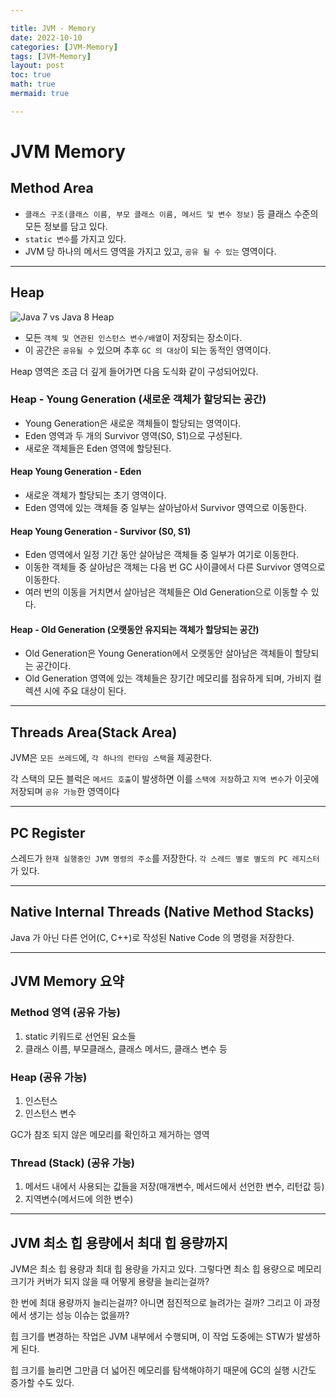 ```yaml
---

title: JVM - Memory
date: 2022-10-10
categories: [JVM-Memory]
tags: [JVM-Memory]
layout: post
toc: true
math: true
mermaid: true

---
```


# JVM Memory

## Method Area

- `클래스 구조(클래스 이름, 부모 클래스 이름, 메서드 및 변수 정보)` 등 클래스 수준의 모든 정보를 담고 있다.
- `static 변수`를 가지고 있다.
- JVM 당 하나의 메서드 영역을 가지고 있고, `공유 될 수 있는` 영역이다.

---

## Heap

![Java 7 vs Java 8 Heap](https://miro.medium.com/v2/resize:fit:513/0*rKZvTnuUkEc5LoXW.jpg)

- 모든 `객체 및 연관된 인스턴스 변수/배열`이 저장되는 장소이다.
- 이 공간은 `공유될 수` 있으며 추후 `GC 의 대상`이 되는 동적인 영역이다.

Heap 영역은 조금 더 깊게 들어가면 다음 도식화 같이 구성되어있다.

### Heap - Young Generation (새로운 객체가 할당되는 공간)

- Young Generation은 새로운 객체들이 할당되는 영역이다.
- Eden 영역과 두 개의 Survivor 영역(S0, S1)으로 구성된다.
- 새로운 객체들은 Eden 영역에 할당된다.

#### Heap Young Generation - Eden

- 새로운 객체가 할당되는 초기 영역이다.
- Eden 영역에 있는 객체들 중 일부는 살아남아서 Survivor 영역으로 이동한다.

#### Heap Young Generation - Survivor (S0, S1)

- Eden 영역에서 일정 기간 동안 살아남은 객체들 중 일부가 여기로 이동한다.
- 이동한 객체들 중 살아남은 객체는 다음 번 GC 사이클에서 다른 Survivor 영역으로 이동한다.
- 여러 번의 이동을 거치면서 살아남은 객체들은 Old Generation으로 이동할 수 있다.

#### Heap - Old Generation (오랫동안 유지되는 객체가 할당되는 공간)

- Old Generation은 Young Generation에서 오랫동안 살아남은 객체들이 할당되는 공간이다.
- Old Generation 영역에 있는 객체들은 장기간 메모리를 점유하게 되며, 가비지 컬렉션 시에 주요 대상이 된다.

---

## Threads Area(Stack Area)

JVM은 `모든 쓰레드`에, `각 하나의 런타임 스택`을 제공한다.

각 스택의 모든 블럭은 `메서드 호출`이 발생하면 이를 `스택에 저장`하고 `지역 변수`가 이곳에 저장되며 `공유 가능`한 영역이다

---

## PC Register

스레드가 `현재 실행중인 JVM 명령의 주소`를 저장한다. `각 스레드 별로 별도의 PC 레지스터`가 있다.

---

## Native Internal Threads (Native Method Stacks)

Java 가 아닌 다른 언어(C, C++)로 작성된 Native Code 의 명령을 저장한다.

---

## JVM Memory 요약

### Method 영역 (공유 가능)

1. static 키워드로 선언된 요소들
2. 클래스 이름, 부모클래스, 클래스 메서드, 클래스 변수 등

### Heap (공유 가능)

1. 인스턴스
2. 인스턴스 변수

GC가 참조 되지 않은 메모리를 확인하고 제거하는 영역

### Thread (Stack) (공유 가능)

1. 메서드 내에서 사용되는 값들을 저장(매개변수, 메서드에서 선언한 변수, 리턴값 등)
2. 지역변수(메서드에 의한 변수)

---

## JVM 최소 힙 용량에서 최대 힙 용량까지

JVM은 최소 힙 용량과 최대 힙 용량을 가지고 있다. 그렇다면 최소 힙 용량으로 메모리 크기가 커버가 되지 않을 때 어떻게 용량을 늘리는걸까?

한 번에 최대 용량까지 늘리는걸까? 아니면 점진적으로 늘려가는 걸까? 그리고 이 과정에서 생기는 성능 이슈는 없을까?

힙 크기를 변경하는 작업은 JVM 내부에서 수행되며, 이 작업 도중에는 STW가 발생하게 된다.

힙 크기를 늘리면 그만큼 더 넓어진 메모리를 탐색해야하기 때문에 GC의 실행 시간도 증가할 수도 있다.
